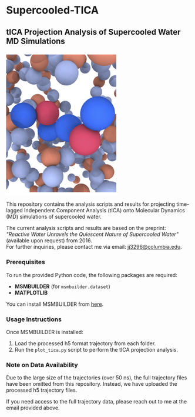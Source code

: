 # Supercooled-TICA
## tICA Projection Analysis of Supercooled Water MD Simulations

<img src="https://github.com/jaehyeokjin/Supercooled-TICA/blob/main/TOC_figure.png" alt="STICA Art" width="300"/>

This repository contains the analysis scripts and results for projecting time-lagged Independent Component Analysis (tICA) onto Molecular Dynamics (MD) simulations of supercooled water. 

The current analysis scripts and results are based on the preprint:  
*"Reactive Water Unravels the Quiescent Nature of Supercooled Water"* (available upon request) from 2016.  
For further inquiries, please contact me via email: [jj3296@columbia.edu](mailto:jj3296@columbia.edu).

### Prerequisites
To run the provided Python code, the following packages are required:
- **MSMBUILDER** (for `msmbuilder.dataset`)
- **MATPLOTLIB**

You can install MSMBUILDER from [here](http://msmbuilder.org/).

### Usage Instructions
Once MSMBUILDER is installed:
1. Load the processed h5 format trajectory from each folder.
2. Run the `plot_tica.py` script to perform the tICA projection analysis.

### Note on Data Availability
Due to the large size of the trajectories (over 50 ns), the full trajectory files have been omitted from this repository. Instead, we have uploaded the processed h5 trajectory files.

If you need access to the full trajectory data, please reach out to me at the email provided above.
